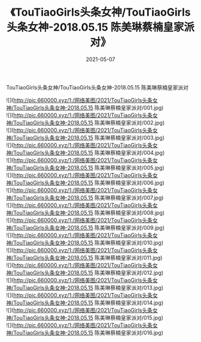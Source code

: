 ﻿---
layout: post
title:  《TouTiaoGirls头条女神/TouTiaoGirls头条女神-2018.05.15 陈美琳蔡楠皇家派对》
date:   2021-05-07
img: http://pic.660000.xyz/1:/网络美图/2021/TouTiaoGirls头条女神/TouTiaoGirls头条女神-2018.05.15 陈美琳蔡楠皇家派对/000.jpg
categories: [美女, 清纯, 唯美]
---

TouTiaoGirls头条女神/TouTiaoGirls头条女神-2018.05.15 陈美琳蔡楠皇家派对

 ![](http://pic.660000.xyz/1:/网络美图/2021/TouTiaoGirls头条女神/TouTiaoGirls头条女神-2018.05.15 陈美琳蔡楠皇家派对/001.jpg) <br>![](http://pic.660000.xyz/1:/网络美图/2021/TouTiaoGirls头条女神/TouTiaoGirls头条女神-2018.05.15 陈美琳蔡楠皇家派对/002.jpg) <br>![](http://pic.660000.xyz/1:/网络美图/2021/TouTiaoGirls头条女神/TouTiaoGirls头条女神-2018.05.15 陈美琳蔡楠皇家派对/003.jpg) <br>![](http://pic.660000.xyz/1:/网络美图/2021/TouTiaoGirls头条女神/TouTiaoGirls头条女神-2018.05.15 陈美琳蔡楠皇家派对/004.jpg) <br>![](http://pic.660000.xyz/1:/网络美图/2021/TouTiaoGirls头条女神/TouTiaoGirls头条女神-2018.05.15 陈美琳蔡楠皇家派对/005.jpg) <br>![](http://pic.660000.xyz/1:/网络美图/2021/TouTiaoGirls头条女神/TouTiaoGirls头条女神-2018.05.15 陈美琳蔡楠皇家派对/006.jpg) <br>![](http://pic.660000.xyz/1:/网络美图/2021/TouTiaoGirls头条女神/TouTiaoGirls头条女神-2018.05.15 陈美琳蔡楠皇家派对/007.jpg) <br>![](http://pic.660000.xyz/1:/网络美图/2021/TouTiaoGirls头条女神/TouTiaoGirls头条女神-2018.05.15 陈美琳蔡楠皇家派对/008.jpg) <br>![](http://pic.660000.xyz/1:/网络美图/2021/TouTiaoGirls头条女神/TouTiaoGirls头条女神-2018.05.15 陈美琳蔡楠皇家派对/009.jpg) <br>![](http://pic.660000.xyz/1:/网络美图/2021/TouTiaoGirls头条女神/TouTiaoGirls头条女神-2018.05.15 陈美琳蔡楠皇家派对/010.jpg) <br>![](http://pic.660000.xyz/1:/网络美图/2021/TouTiaoGirls头条女神/TouTiaoGirls头条女神-2018.05.15 陈美琳蔡楠皇家派对/011.jpg) <br>![](http://pic.660000.xyz/1:/网络美图/2021/TouTiaoGirls头条女神/TouTiaoGirls头条女神-2018.05.15 陈美琳蔡楠皇家派对/012.jpg) <br>![](http://pic.660000.xyz/1:/网络美图/2021/TouTiaoGirls头条女神/TouTiaoGirls头条女神-2018.05.15 陈美琳蔡楠皇家派对/013.jpg) <br>![](http://pic.660000.xyz/1:/网络美图/2021/TouTiaoGirls头条女神/TouTiaoGirls头条女神-2018.05.15 陈美琳蔡楠皇家派对/014.jpg) <br>![](http://pic.660000.xyz/1:/网络美图/2021/TouTiaoGirls头条女神/TouTiaoGirls头条女神-2018.05.15 陈美琳蔡楠皇家派对/015.jpg) <br>![](http://pic.660000.xyz/1:/网络美图/2021/TouTiaoGirls头条女神/TouTiaoGirls头条女神-2018.05.15 陈美琳蔡楠皇家派对/016.jpg) <br>